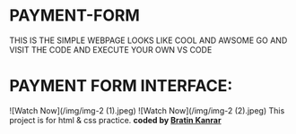 # PAYMENT-FORM
THIS IS THE SIMPLE WEBPAGE LOOKS LIKE COOL AND AWSOME GO AND VISIT THE CODE AND EXECUTE YOUR OWN VS CODE
# PAYMENT FORM INTERFACE:
![Watch Now](/img/img-2 (1).jpeg)
![Watch Now](/img/img-2 (2).jpeg)
This project is for html &amp; css practice. 
<b>coded by [Bratin Kanrar](https://github.com/bratinkanrar)</b>
